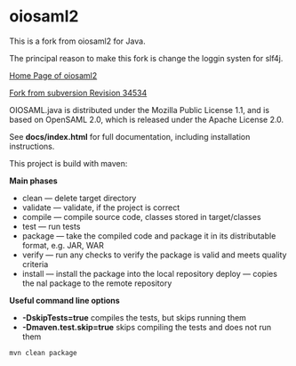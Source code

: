 # oiosaml2

This is a fork from oiosaml2 for Java. 


The principal reason to make this fork is change the loggin systen for slf4j.


[Home Page of oiosaml2](https://digitaliser.dk/group/42063/resources)


[Fork from subversion Revision 34534](https://svn.softwareborsen.dk/oiosaml.java/oiosaml2/)



OIOSAML.java is distributed under the Mozilla Public License 1.1, and is based on OpenSAML 2.0, which is released under the Apache License 2.0.

See **docs/index.html** for full documentation, including installation instructions.


This project is build with maven:

**Main phases**
* clean — delete target directory
* validate — validate, if the project is correct
* compile — compile source code, classes stored in target/classes
* test — run tests
* package — take the compiled code and package it in its distributable format, e.g. JAR, WAR
* verify — run any checks to verify the package is valid and meets quality criteria
* install — install the package into the local repository deploy — copies the  nal package to the remote repository

**Useful command line options**

* **-DskipTests=true** compiles the tests, but skips running them
* **-Dmaven.test.skip=true** skips compiling the tests and does not run them


```sh
mvn clean package 
```

